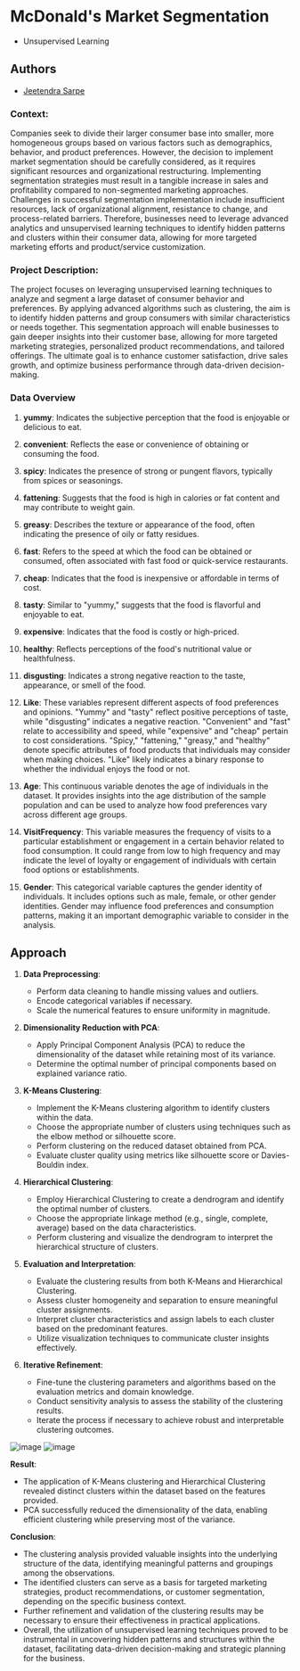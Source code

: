 
# McDonald's Market Segmentation
 - Unsupervised Learning 




## Authors

- [Jeetendra Sarpe](https://github.com/jtndr26)


### Context:
Companies seek to divide their larger consumer base into smaller, more homogeneous groups based on various factors such as demographics, behavior, and product preferences. However, the decision to implement market segmentation should be carefully considered, as it requires significant resources and organizational restructuring. Implementing segmentation strategies must result in a tangible increase in sales and profitability compared to non-segmented marketing approaches. Challenges in successful segmentation implementation include insufficient resources, lack of organizational alignment, resistance to change, and process-related barriers. Therefore, businesses need to leverage advanced analytics and unsupervised learning techniques to identify hidden patterns and clusters within their consumer data, allowing for more targeted marketing efforts and product/service customization.

### Project Description:
The project focuses on leveraging unsupervised learning techniques to analyze and segment a large dataset of consumer behavior and preferences. By applying advanced algorithms such as clustering, the aim is to identify hidden patterns and group consumers with similar characteristics or needs together. This segmentation approach will enable businesses to gain deeper insights into their customer base, allowing for more targeted marketing strategies, personalized product recommendations, and tailored offerings. The ultimate goal is to enhance customer satisfaction, drive sales growth, and optimize business performance through data-driven decision-making.


### Data Overview

1. **yummy**: Indicates the subjective perception that the food is enjoyable or delicious to eat.
2. **convenient**: Reflects the ease or convenience of obtaining or consuming the food.
3. **spicy**: Indicates the presence of strong or pungent flavors, typically from spices or seasonings.
4. **fattening**: Suggests that the food is high in calories or fat content and may contribute to weight gain.
5. **greasy**: Describes the texture or appearance of the food, often indicating the presence of oily or fatty residues.
6. **fast**: Refers to the speed at which the food can be obtained or consumed, often associated with fast food or quick-service restaurants.
7. **cheap**: Indicates that the food is inexpensive or affordable in terms of cost.
8. **tasty**: Similar to "yummy," suggests that the food is flavorful and enjoyable to eat.
9. **expensive**: Indicates that the food is costly or high-priced.
10. **healthy**: Reflects perceptions of the food's nutritional value or healthfulness.
11. **disgusting**: Indicates a strong negative reaction to the taste, appearance, or smell of the food.
12. **Like**: These variables represent different aspects of food preferences and opinions. "Yummy" and "tasty" reflect positive perceptions of taste, while "disgusting" indicates a negative reaction. "Convenient" and "fast" relate to accessibility and speed, while "expensive" and "cheap" pertain to cost considerations. "Spicy," "fattening," "greasy," and "healthy" denote specific attributes of food products that individuals may consider when making choices. "Like" likely indicates a binary response to whether the individual enjoys the food or not.

13. **Age**: This continuous variable denotes the age of individuals in the dataset. It provides insights into the age distribution of the sample population and can be used to analyze how food preferences vary across different age groups.

14. **VisitFrequency**: This variable measures the frequency of visits to a particular establishment or engagement in a certain behavior related to food consumption. It could range from low to high frequency and may indicate the level of loyalty or engagement of individuals with certain food options or establishments.

15. **Gender**: This categorical variable captures the gender identity of individuals. It includes options such as male, female, or other gender identities. Gender may influence food preferences and consumption patterns, making it an important demographic variable to consider in the analysis.

## Approach

1. **Data Preprocessing**:
   - Perform data cleaning to handle missing values and outliers.
   - Encode categorical variables if necessary.
   - Scale the numerical features to ensure uniformity in magnitude.

2. **Dimensionality Reduction with PCA**:
   - Apply Principal Component Analysis (PCA) to reduce the dimensionality of the dataset while retaining most of its variance.
   - Determine the optimal number of principal components based on explained variance ratio.
   
3. **K-Means Clustering**:
   - Implement the K-Means clustering algorithm to identify clusters within the data.
   - Choose the appropriate number of clusters using techniques such as the elbow method or silhouette score.
   - Perform clustering on the reduced dataset obtained from PCA.
   - Evaluate cluster quality using metrics like silhouette score or Davies-Bouldin index.

4. **Hierarchical Clustering**:
   - Employ Hierarchical Clustering to create a dendrogram and identify the optimal number of clusters.
   - Choose the appropriate linkage method (e.g., single, complete, average) based on the data characteristics.
   - Perform clustering and visualize the dendrogram to interpret the hierarchical structure of clusters.

5. **Evaluation and Interpretation**:
   - Evaluate the clustering results from both K-Means and Hierarchical Clustering.
   - Assess cluster homogeneity and separation to ensure meaningful cluster assignments.
   - Interpret cluster characteristics and assign labels to each cluster based on the predominant features.
   - Utilize visualization techniques to communicate cluster insights effectively.

6. **Iterative Refinement**:
   - Fine-tune the clustering parameters and algorithms based on the evaluation metrics and domain knowledge.
   - Conduct sensitivity analysis to assess the stability of the clustering results.
   - Iterate the process if necessary to achieve robust and interpretable clustering outcomes.



![image](https://github.com/jtndr26/McDonalds/assets/78334379/204dd1f8-e2cc-4ac9-a007-efee6fba5a20)
![image](https://github.com/jtndr26/McDonalds/assets/78334379/20274e30-1c49-4390-aaac-61a292ed0a5d)



**Result**:
- The application of K-Means clustering and Hierarchical Clustering revealed distinct clusters within the dataset based on the features provided.
- PCA successfully reduced the dimensionality of the data, enabling efficient clustering while preserving most of the variance.

**Conclusion**:
- The clustering analysis provided valuable insights into the underlying structure of the data, identifying meaningful patterns and groupings among the observations.
- The identified clusters can serve as a basis for targeted marketing strategies, product recommendations, or customer segmentation, depending on the specific business context.
- Further refinement and validation of the clustering results may be necessary to ensure their effectiveness in practical applications.
- Overall, the utilization of unsupervised learning techniques proved to be instrumental in uncovering hidden patterns and structures within the dataset, facilitating data-driven decision-making and strategic planning for the business.

